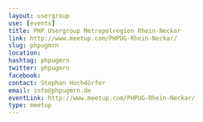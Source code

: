 ```yaml
---
layout: usergroup
use: [events]
title: PHP Usergroup Metropolregion Rhein-Neckar
link: http://www.meetup.com/PHPUG-Rhein-Neckar/
slug: phpugmrn
location:
hashtag: phpugmrn
twitter: phpugmrn
facebook:
contact: Stephan Hochdörfer
email: info@phpugmrn.de
eventLink: http://www.meetup.com/PHPUG-Rhein-Neckar/
type: meetup
---
```

